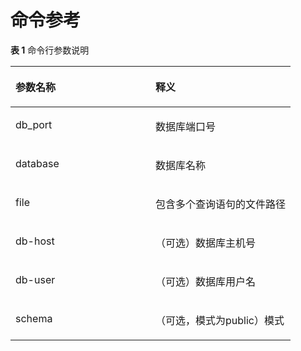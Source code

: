# 命令参考

**表 1**  命令行参数说明

<a name="table8333140153713"></a>
<table><thead align="left"><tr id="row1333364033712"><th class="cellrowborder" valign="top" width="50%" id="mcps1.2.3.1.1"><p id="p19333940103713"><a name="p19333940103713"></a><a name="p19333940103713"></a>参数名称</p>
</th>
<th class="cellrowborder" valign="top" width="50%" id="mcps1.2.3.1.2"><p id="p733334012373"><a name="p733334012373"></a><a name="p733334012373"></a>释义</p>
</th>
</tr>
</thead>
<tbody><tr id="row14333124063712"><td class="cellrowborder" valign="top" width="50%" headers="mcps1.2.3.1.1 "><p id="p183331740153717"><a name="p183331740153717"></a><a name="p183331740153717"></a>db_port</p>
</td>
<td class="cellrowborder" valign="top" width="50%" headers="mcps1.2.3.1.2 "><p id="p2333144013378"><a name="p2333144013378"></a><a name="p2333144013378"></a>数据库端口号</p>
</td>
</tr>
<tr id="row123331540183712"><td class="cellrowborder" valign="top" width="50%" headers="mcps1.2.3.1.1 "><p id="p4333194033717"><a name="p4333194033717"></a><a name="p4333194033717"></a>database</p>
</td>
<td class="cellrowborder" valign="top" width="50%" headers="mcps1.2.3.1.2 "><p id="p4333640173713"><a name="p4333640173713"></a><a name="p4333640173713"></a>数据库名称</p>
</td>
</tr>
<tr id="row2333184013376"><td class="cellrowborder" valign="top" width="50%" headers="mcps1.2.3.1.1 "><p id="p123338404377"><a name="p123338404377"></a><a name="p123338404377"></a>file</p>
</td>
<td class="cellrowborder" valign="top" width="50%" headers="mcps1.2.3.1.2 "><p id="p633344016371"><a name="p633344016371"></a><a name="p633344016371"></a>包含多个查询语句的文件路径</p>
</td>
</tr>
<tr id="row167521385392"><td class="cellrowborder" valign="top" width="50%" headers="mcps1.2.3.1.1 "><p id="p97521538193914"><a name="p97521538193914"></a><a name="p97521538193914"></a>db-host</p>
</td>
<td class="cellrowborder" valign="top" width="50%" headers="mcps1.2.3.1.2 "><p id="p1775223813916"><a name="p1775223813916"></a><a name="p1775223813916"></a>（可选）数据库主机号</p>
</td>
</tr>
<tr id="row514364417396"><td class="cellrowborder" valign="top" width="50%" headers="mcps1.2.3.1.1 "><p id="p814364412392"><a name="p814364412392"></a><a name="p814364412392"></a>db-user</p>
</td>
<td class="cellrowborder" valign="top" width="50%" headers="mcps1.2.3.1.2 "><p id="p17143244203914"><a name="p17143244203914"></a><a name="p17143244203914"></a>（可选）数据库用户名</p>
</td>
</tr>
<tr id="row7406202412015"><td class="cellrowborder" valign="top" width="50%" headers="mcps1.2.3.1.1 "><p id="p44063240020"><a name="p44063240020"></a><a name="p44063240020"></a>schema</p>
</td>
<td class="cellrowborder" valign="top" width="50%" headers="mcps1.2.3.1.2 "><p id="p1840632416018"><a name="p1840632416018"></a><a name="p1840632416018"></a>（可选，模式为public）模式</p>
</td>
</tr>
</tbody>
</table>

